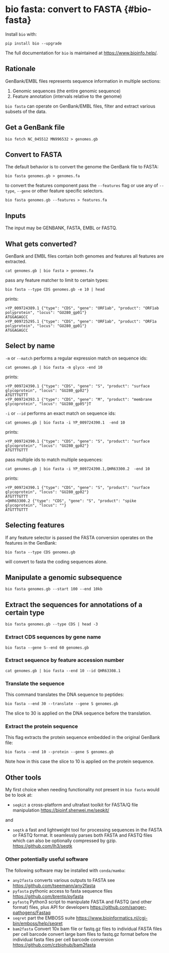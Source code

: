 # bio fasta: convert to FASTA {#bio-fasta}

Install `bio` with:

    pip install bio --upgrade

The full documentation for `bio` is maintained at <https://www.bioinfo.help/>.

## Rationale

GenBank/EMBL files represents sequence information in multiple sections:

1. Genomic sequences (the entire genomic sequence)
1. Feature annotation (intervals relative to the genome)

`bio fasta` can operate on GenBank/EMBL files, filter and extract various subsets of the data.

## Get a GenBank file

    bio fetch NC_045512 MN996532 > genomes.gb

## Convert to FASTA

The default behavior is to convert the genome the GenBank file to FASTA:

    bio fasta genomes.gb > genomes.fa

to convert the features  component pass the `--features` flag or use any of `--type`, `--gene` or other feature specific selectors.

    bio fasta genomes.gb --features > features.fa

## Inputs

The input may be GENBANK, FASTA, EMBL or FASTQ.

## What gets converted?

GenBank and EMBL files contain both genomes and features all features are extracted.

    cat genomes.gb | bio fasta > genomes.fa

pass any feature matcher to limit to certain types:

    bio fasta --type CDS genomes.gb -e 10 | head

prints:

    >YP_009724389.1 {"type": "CDS", "gene": "ORF1ab", "product": "ORF1ab polyprotein", "locus": "GU280_gp01"}
    ATGGAGAGCC
    >YP_009725295.1 {"type": "CDS", "gene": "ORF1ab", "product": "ORF1a polyprotein", "locus": "GU280_gp01"}
    ATGGAGAGCC

## Select by name

`-m` or `--match` performs a regular expression match on sequence ids:

    cat genomes.gb | bio fasta -m glyco -end 10

prints:

    >YP_009724390.1 {"type": "CDS", "gene": "S", "product": "surface glycoprotein", "locus": "GU280_gp02"}
    ATGTTTGTTT
    >YP_009724393.1 {"type": "CDS", "gene": "M", "product": "membrane glycoprotein", "locus": "GU280_gp05"}T

`-i` or `--id` performs an exact match on sequence ids:

    cat genomes.gb | bio fasta -i YP_009724390.1  -end 10

prints:

    >YP_009724390.1 {"type": "CDS", "gene": "S", "product": "surface glycoprotein", "locus": "GU280_gp02"}
    ATGTTTGTTT

pass multiple ids to match multiple sequences:

    cat genomes.gb | bio fasta -i YP_009724390.1,QHR63300.2  -end 10

prints:

    >YP_009724390.1 {"type": "CDS", "gene": "S", "product": "surface glycoprotein", "locus": "GU280_gp02"}
    ATGTTTGTTT
    >QHR63300.2 {"type": "CDS", "gene": "S", "product": "spike glycoprotein", "locus": ""}
    ATGTTTGTTT

## Selecting features

If any feature selector is passed the FASTA conversion operates on the features in the GenBank:

    bio fasta --type CDS genomes.gb

will convert to fasta the coding sequences alone.


## Manipulate a genomic subsequence

    bio fasta genomes.gb --start 100 --end 10kb

## Extract the sequences for annotations of a certain type

    bio fasta genomes.gb --type CDS | head -3

### Extract CDS sequences by gene name

    bio fasta --gene S--end 60 genomes.gb 

### Extract sequence by feature accession number

    cat genomes.gb | bio fasta --end 10 --id QHR63308.1

### Translate the sequence

This command translates the DNA sequence to peptides:

    bio fasta --end 30 --translate --gene S genomes.gb

The slice to 30 is applied on the DNA sequence before the translation.

### Extract the protein sequence

This flag extracts the protein sequence embedded in the original GenBank file:

    bio fasta --end 10 --protein --gene S genomes.gb

Note how in this case the slice to 10 is applied on the protein sequence.

## Other tools 

My first choice when needing functionality not present in `bio fasta` would be to look at:

* `seqkit` a cross-platform and ultrafast toolkit for FASTA/Q file manipulation <https://bioinf.shenwei.me/seqkit/>

and

* `seqtk` a fast and lightweight tool for processing sequences in the FASTA or FASTQ format. It seamlessly parses both FASTA and FASTQ files which can also be optionally compressed by gzip.  <https://github.com/lh3/seqtk>


### Other potentially useful software

The following software may be installed with `conda/mamba`:

* `any2fasta` converts various outputs to FASTA see <https://github.com/tseemann/any2fasta>
* `pyfasta` pythonic access to fasta sequence files <https://github.com/brentp/pyfasta>
* `pyfastq` Python3 script to manipulate FASTA and FASTQ (and other format) files, plus API for developers https://github.com/sanger-pathogens/Fastaq   
* `seqret` part the EMBOSS suite <https://www.bioinformatics.nl/cgi-bin/emboss/help/seqret>
* `bam2fasta` Convert 10x bam file or fastq.gz files to individual FASTA files per cell barcode convert large bam files to fastq.gz format before the individual fasta files per cell barcode conversion <https://github.com/czbiohub/bam2fasta>
